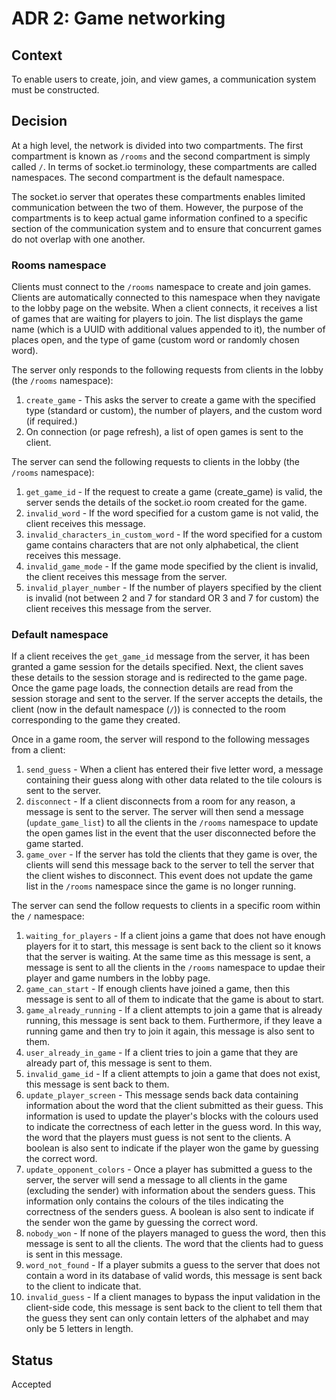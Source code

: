 # ADR 2: Game networking
## Context
To enable users to create, join, and view games, a communication system must be constructed.

## Decision
At a high level, the network is divided into two compartments. The first compartment is known as `/rooms` and the second compartment is simply called `/`. In terms of socket.io terminology, these compartments are called namespaces. The second compartment is the default namespace.

The socket.io server that operates these compartments enables limited communication between the two of them. However, the purpose of the compartments is to keep actual game information confined to a specific section of the communication system and to ensure that concurrent games do not overlap with one another.

### Rooms namespace
Clients must connect to the `/rooms` namespace to create and join games. Clients are automatically connected to this namespace when they navigate to the lobby page on the website. When a client connects, it receives a list of games that are waiting for players to join. The list displays the game name (which is a UUID with additional values appended to it), the number of places open, and the type of game (custom word or randomly chosen word).

The server only responds to the following requests from clients in the lobby (the `/rooms` namespace):
1. `create_game` - This asks the server to create a game with the specified type (standard or custom), the number of players, and the custom word (if required.)
2. On connection (or page refresh), a list of open games is sent to the client.

The server can send the following requests to clients in the lobby (the `/rooms` namespace):
1. `get_game_id` - If the request to create a game (create_game) is valid, the server sends the details of the socket.io room created for the game.
2. `invalid_word` - If the word specified for a custom game is not valid, the client receives this message.
3. `invalid_characters_in_custom_word` - If the word specified for a custom game contains characters that are not only alphabetical, the client receives this message.
4. `invalid_game_mode` - If the game mode specified by the client is invalid, the client receives this message from the server.
5. `invalid_player_number` - If the number of players specified by the client is invalid (not between 2 and 7 for standard OR 3 and 7 for custom) the client receives this message from the server.

### Default namespace
If a client receives the `get_game_id` message from the server, it has been granted a game session for the details specified. Next, the client saves these details to the session storage and is redirected to the game page. Once the game page loads, the connection details are read from the session storage and sent to the server. If the server accepts the details, the client (now in the default namespace (`/`)) is connected to the room corresponding to the game they created.

Once in a game room, the server will respond to the following messages from a client:
1. `send_guess` - When a client has entered their five letter word, a message containing their guess along with other data related to the tile colours is sent to the server.
2. `disconnect` - If a client disconnects from a room for any reason, a message is sent to the server. The server will then send a message (`update_game_list`) to all the clients in the `/rooms` namespace to update the open games list in the event that the user disconnected before the game started.
3. `game_over` - If the server has told the clients that they game is over, the clients will send this message back to the server to tell the server that the client wishes to disconnect. This event does not update the game list in the `/rooms` namespace since the game is no longer running.

The server can send the follow requests to clients in a specific room within the `/` namespace:
1. `waiting_for_players` - If a client joins a game that does not have enough players for it to start, this message is sent back to the client so it knows that the server is waiting. At the same time as this message is sent, a message is sent to all the clients in the `/rooms` namespace to updae their player and game numbers in the lobby page.
2. `game_can_start` - If enough clients have joined a game, then this message is sent to all of them to indicate that the game is about to start.
3. `game_already_running` - If a client attempts to join a game that is already running, this message is sent back to them. Furthermore, if they leave a running game and then try to join it again, this message is also sent to them.
4. `user_already_in_game` - If a client tries to join a game that they are already part of, this message is sent to them.
5. `invalid_game_id` - If a client attempts to join a game that does not exist, this message is sent back to them.
6. `update_player_screen` - This message sends back data containing information about the word that the client submitted as their guess. This information is used to update the player's blocks with the colours used to indicate the correctness of each letter in the guess word. In this way, the word that the players must guess is not sent to the clients. A boolean is also sent to indicate if the player won the game by guessing the correct word.
7. `update_opponent_colors` - Once a player has submitted a guess to the server, the server will send a message to all clients in the game (excluding the sender) with information about the senders guess. This information only contains the colours of the tiles indicating the correctness of the senders guess. A boolean is also sent to indicate if the sender won the game by guessing the correct word.
8. `nobody_won` - If none of the players managed to guess the word, then this message is sent to all the clients. The word that the clients had to guess is sent in this message. 
9. `word_not_found` - If a player submits a guess to the server that does not contain a word in its database of valid words, this message is sent back to the client to indicate that.
10. `invalid_guess` - If a client manages to bypass the input validation in the client-side code, this message is sent back to the client to tell them that the guess they sent can only contain letters of the alphabet and may only be 5 letters in length.

## Status
Accepted